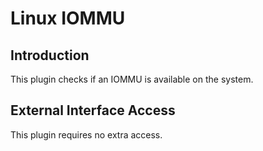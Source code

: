 # Linux IOMMU

## Introduction

This plugin checks if an IOMMU is available on the system.

## External Interface Access

This plugin requires no extra access.
